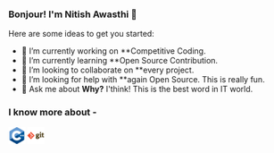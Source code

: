 ### Bonjour! I'm Nitish Awasthi 👋

Here are some ideas to get you started:

- 🔭 I’m currently working on **Competitive Coding.
- 🌱 I’m currently learning **Open Source Contribution.
- 👯 I’m looking to collaborate on **every project.
- 🤔 I’m looking for help with **again Open Source. This is really fun.
- 💬 Ask me about **Why?** I'think! This is the best word in IT world.
<!--⚡ Fun fact: Create a new repository with same as github username.
https://github-readme-stats.vercel.app/api?username=Nitish-Awasthi&&show_icons=true&title_color=ffffff&icon_color=bb2acf&text_color=daf7dc&bg_color=151515-->


### I know more about - 

<code><img height="30" src="https://raw.githubusercontent.com/github/explore/80688e429a7d4ef2fca1e82350fe8e3517d3494d/topics/cpp/cpp.png"></code>
<code><img height="30" src="https://raw.githubusercontent.com/github/explore/80688e429a7d4ef2fca1e82350fe8e3517d3494d/topics/git/git.png"></code>
